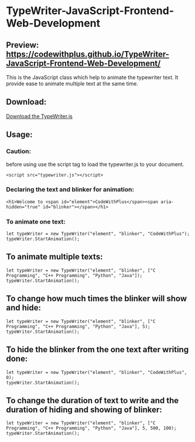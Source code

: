 # TypeWriter-JavaScript-Frontend-Web-Development

## Preview: https://codewithplus.github.io/TypeWriter-JavaScript-Frontend-Web-Development/

This is the JavaScript class which help to animate the typewriter text. It provide ease to animate multiple text at the same time.

## Download:
[Download the TypeWriter.js](https://github.com/CodeWithPlus/TypeWriter-JavaScript-Frontend-Web-Development/blob/886dfa2b8690e99fd11a0b81f21fe378396cc790/typewriter.js)


## Usage:

### Caution:
before using use the script tag to load the typewriter.js to your document.
```
<script src="typewriter.js"></script>
```

### Declaring the text and blinker for animation:
```
<h1>Welcome to <span id="element">CodeWithPlus</span><span aria-hidden="true" id="blinker"></span></h1>
```

### To animate one text:
```
let typeWriter = new TypeWriter("element", "blinker", "CodeWithPlus");
typeWriter.StartAnimation();
```

## To animate multiple texts:
```
let typeWriter = new TypeWriter("element", "blinker", ["C Programming", "C++ Programming", "Python", "Java"]);
typeWriter.StartAnimation();
```

## To change how much times the blinker will show and hide:
```
let typeWriter = new TypeWriter("element", "blinker", ["C Programming", "C++ Programming", "Python", "Java"], 5);
typeWriter.StartAnimation();    
```

## To hide the blinker from the one text after writing done:
```
let typeWriter = new TypeWriter("element", "blinker", "CodeWithPlus", 0);
typeWriter.StartAnimation();
```

## To change the duration of text to write and the duration of hiding and showing of blinker:
```
let typeWriter = new TypeWriter("element", "blinker", ["C Programming", "C++ Programming", "Python", "Java"], 5, 500, 100);
typeWriter.StartAnimation();  
```
